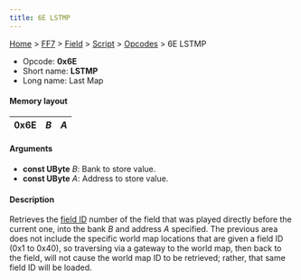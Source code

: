 ```yaml
---
title: 6E LSTMP
---
```


[Home](Main%20Page.md) > [FF7](FF7.md) > [Field](FF7/Field.md) > [Script](FF7/Field/Script.md) > [Opcodes](FF7/Field/Script/Opcodes.md) > 6E LSTMP

-   Opcode: **0x6E**
-   Short name: **LSTMP**
-   Long name: Last Map

#### Memory layout

| 0x6E | *B* | *A* |
|------|-----|-----|

#### Arguments

-   **const UByte** *B*: Bank to store value.
-   **const UByte** *A*: Address to store value.

#### Description

Retrieves the [field ID][] number of the field that was played directly
before the current one, into the bank *B* and address *A* specified. The
previous area does not include the specific world map locations that are
given a field ID (0x1 to 0x40), so traversing via a gateway to the world
map, then back to the field, will not cause the world map ID to be
retrieved; rather, that same field ID will be loaded.

  [field ID]: ../../../Field%20ID.md "wikilink"
